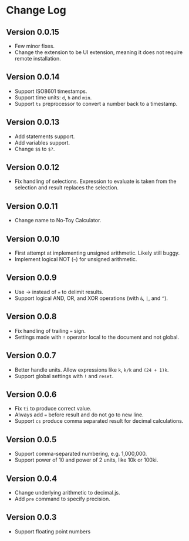 # Change Log

## Version 0.0.15
- Few minor fixes.
- Change the extension to be UI extension, meaning it does not require
  remote installation.

## Version 0.0.14
- Support ISO8601 timestamps.
- Support time units: `d`, `h` and `min`.
- Support `ts` preprocessor to convert a number back to a timestamp.

## Version 0.0.13
- Add statements support.
- Add variables support.
- Change `$$` to `$?`.

## Version 0.0.12
- Fix handling of selections. Expression to evaluate is taken from the
  selection and result replaces the selection.

## Version 0.0.11
- Change name to No-Toy Calculator.

## Version 0.0.10
- First attempt at implementing unsigned arithmetic. Likely still buggy.
- Implement logical NOT (`~`) for unsigned arithmetic.

## Version 0.0.9
- Use → instead of `=` to delimit results.
- Support logical AND, OR, and XOR operations (with `&`, `|`, and `^`).

## Version 0.0.8
- Fix handling of trailing `=` sign.
- Settings made with `!` operator local to the document and not global.

## Version 0.0.7
- Better handle units. Allow expressions like `k`, `k/k` and `(24 + 1)k`.
- Support global settings with `!` and `reset`.

## Version 0.0.6
- Fix `ti` to produce correct value.
- Always add `=` before result and do not go to new line.
- Support `cs` produce comma separated result for decimal calculations.

## Version 0.0.5
- Support comma-separated numbering, e.g. 1,000,000.
- Support power of 10 and power of 2 units, like 10k or 100ki.

## Version 0.0.4
- Change underlying arithmetic to decimal.js.
- Add `pre` command to specify precision.

## Version 0.0.3
- Support floating point numbers
